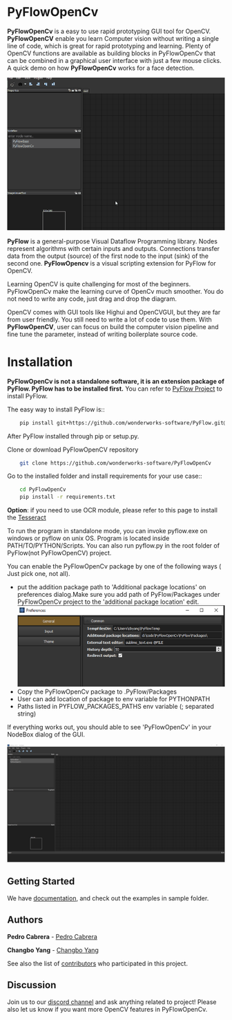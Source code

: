 # PyFlowOpenCv
**PyFlowOpenCv** is a easy to use rapid prototyping GUI tool for OpenCV. **PyFlowOpenCV** enable you learn Computer vision without writing a single line of code, which is great for rapid prototyping and learning. Plenty of OpenCV functions are available as building blocks in PyFlowOpenCv that can be combined in a graphical user interface with just a few mouse clicks. A quick demo on how **PyFlowOpenCv** works for a face detection.

 ![quickdemo](docs/source/res/quick_demo.gif)

**PyFlow** is a general-purpose Visual Dataflow Programming library. Nodes represent algorithms with certain inputs and outputs. Connections transfer data from the output (source) of the first node to the input (sink) of the second one. **PyFlowOpencv** is a visual scripting extension for PyFlow for OpenCV.


Learning OpenCV is quite challenging for most of the beginners. PyFlowOpenCv make the learning curve of OpenCv much smoother. You do not need to write any code, just drag and drop the diagram. 

OpenCV comes with GUI tools like Highui and OpenCVGUI, but they are far from user friendly. You still need to write a lot of code to use them. With **PyFlowOpenCV**, user can focus on build the computer vision pipeline and fine tune the parameter, instead of writing boilerplate source code.  

# Installation
**PyFlowOpenCv is not a standalone software, it is an extension package of PyFlow. PyFlow has to be installed first.** You can refer to [PyFlow Project](https://github.com/wonderworks-software/PyFlow)  to install PyFlow.

The easy way to install PyFlow is::
```bash
    pip install git+https://github.com/wonderworks-software/PyFlow.git@master
```

After PyFlow installed through pip or setup.py.

Clone or download PyFlowOpenCV repository
```bash
    git clone https://github.com/wonderworks-software/PyFlowOpenCv
```
Go to the installed folder and install requirements for your use case::

```bash
    cd PyFlowOpenCv
    pip install -r requirements.txt
```

**Option**: if you need to use OCR module, please refer to this page to install the [Tesseract](https://github.com/tesseract-ocr/tesseract/wiki)

To run the program in standalone mode, you can invoke pyflow.exe on windows or pyflow on unix OS. Program is located inside PATH/TO/PYTHON/Scripts. You can also 
run pyflow.py in the root folder of PyFlow(not PyFlowOpenCV) project.

You can enable the PyFlowOpenCv package by one of the following ways ( Just pick one, not all).

- put the addition package path to 'Additional package locations' on preferences dialog.Make sure you add path of PyFlow/Packages under PyFlowOpenCv project to the 'additional package location' edit.
 ![addpackage](docs/source/res/add_package_path.png)
- Copy the PyFlowOpenCv package to .PyFlow/Packages
- User can add location of package to env variable for PYTHONPATH
- Paths listed in PYFLOW_PACKAGES_PATHS env variable (; separated string)

If everything works out, you should able to see 'PyFlowOpenCv' in your NodeBox dialog of the GUI.

 ![gui](docs/source/res/all_window.png)


## Getting Started

We have [documentation](https://pyflowopencv.readthedocs.io/en/latest/), and check out the examples in sample folder.

## Authors

**Pedro Cabrera** - [Pedro Cabrera](https://github.com/pedroCabrera)

**Changbo Yang** - [Changbo Yang](https://github.com/bobosky)

See also the list of [contributors](https://github.com/wonderworks-software/PyFlowOpencv/contributors) who participated in this project.

## Discussion

Join us to our [discord channel](https://discord.gg/SwmkqMj) and ask anything related to project! Please also let us know if you want more OpenCV features in PyFlowOpenCv.